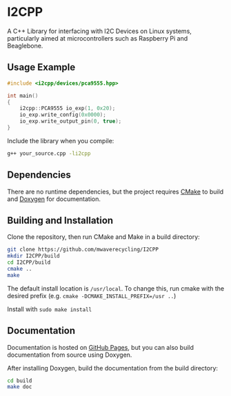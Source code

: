 

# I2CPP

A C++ Library for interfacing with I2C Devices on Linux systems, particularly aimed at microcontrollers such as Raspberry Pi and Beaglebone.

## Usage Example

```cpp
#include <i2cpp/devices/pca9555.hpp>

int main()
{
    i2cpp::PCA9555 io_exp(1, 0x20);
    io_exp.write_config(0x0000);
    io_exp.write_output_pin(0, true);
}
```
Include the library when you compile:
```bash
g++ your_source.cpp -li2cpp
```

## Dependencies

There are no runtime dependencies, but the project requires [CMake](https://cmake.org/download/) to build and [Doxygen](http://www.stack.nl/~dimitri/doxygen/download.html) for documentation.

## Building and Installation

Clone the repository, then run CMake and Make in a build directory:
```bash
git clone https://github.com/mwaverecycling/I2CPP
mkdir I2CPP/build
cd I2CPP/build
cmake ..
make
```
The default install location is `/usr/local`. To change this, run cmake with the desired prefix (e.g. `cmake -DCMAKE_INSTALL_PREFIX=/usr ..`)

Install with `sudo make install`

## Documentation

Documentation is hosted on [GitHub Pages](https://mwaverecycling.github.io/I2CPP/), but you can also build documentation from source using Doxygen.

After installing Doxygen, build the documentation from the build directory:
```bash
cd build
make doc
```

